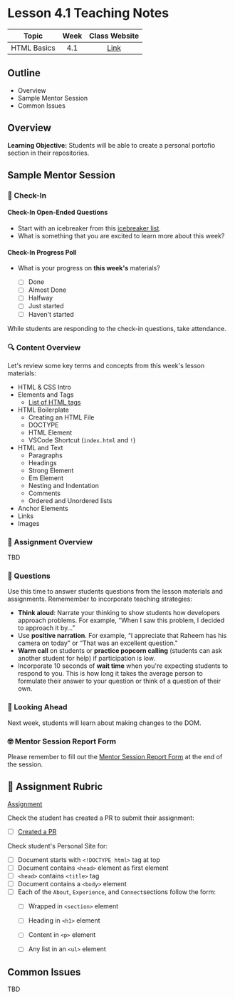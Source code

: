 # Lesson 4.1 Teaching Notes 

| **Topic** | **Week** | **Class Website** |
| :---: | :---: | :---: |
| HTML Basics | 4.1 | [Link](https://learn.codethedream.org/dorado-html-basics/) |

## Outline 
- Overview
- Sample Mentor Session
- Common Issues

## Overview 

**Learning Objective:** Students will be able to create a personal portofio section in their repositories. 

## Sample Mentor Session 

### :wave: Check-In

#### Check-In Open-Ended Questions 

- Start with an icebreaker from this [icebreaker list](https://docs.google.com/document/d/1WbwKn8B5GfRueq7Zbw0zx_k15aqyIqIs23i_WHI-pPI/edit?usp=sharing). 
- What is something that you are excited to learn more about this week? 

#### Check-In Progress Poll 

- What is your progress on **this week's** materials?

  - [ ] Done
  - [ ] Almost Done
  - [ ] Halfway
  - [ ] Just started
  - [ ] Haven't started

While students are responding to the check-in questions, take attendance. 

### :mag: Content Overview 

Let's review some key terms and concepts from this week's lesson materials: 
 
- HTML & CSS Intro 
- Elements and Tags
  - [List of HTML tags](https://developer.mozilla.org/en-US/docs/Web/HTML/Element)
- HTML Boilerplate 
  - Creating an HTML File
  - DOCTYPE
  - HTML Element 
  - VSCode Shortcut (`index.html` and `!`) 
- HTML and Text
  - Paragraphs 
  - Headings
  - Strong Element
  - Em Element
  - Nesting and Indentation
  - Comments
  - Ordered and Unordered lists 
- Anchor Elements
- Links 
- Images 

### :notebook: Assignment Overview

TBD

### :thinking: Questions 

Use this time to answer students questions from the lesson materials and assignments. Rememember to incorporate teaching strategies: 

  - **Think aloud**: Narrate your thinking to show students how developers approach problems. For example, “When I saw this problem, I decided to approach it by…”
  - Use **positive narration**. For example, “I appreciate that Raheem has his camera on today” or “That was an excellent question."
  - **Warm call** on students or **practice popcorn calling** (students can ask another student for help) if participation is low.
  - Incorporate 10 seconds of **wait time** when you're expecting students to respond to you. This is how long it takes the average person to formulate their answer to your question or think of a question of their own. 


### :telescope: Looking Ahead 

Next week, students will learn about making changes to the DOM. 

### :nerd_face: Mentor Session Report Form 

Please remember to fill out the [Mentor Session Report Form](https://airtable.com/shrp0jjRtoMyTXRzh) at the end of the session.


## :100: Assignment Rubric 
[Assignment](https://github.com/Code-the-Dream-School/intro-to-programming-dorado/blob/main/instructions/section-3/lesson-3-1.md)

Check the student has created a PR to submit their assignment:
- [ ] [Created a PR](https://github.com/Code-the-Dream-School/intro-to-programming-dorado/blob/main/instructions/common/how-to-pull-request.md)

Check student's Personal Site for:
 - [ ] Document starts with `<!DOCTYPE html>` tag at top
 - [ ] Document contains `<head>` element as first element
  - [ ] `<head>` contains `<title>` tag
 - [ ] Document contains a `<body>` element
  - [ ] Each of the `About`, `Experience`, and `Connect`sections follow the form:
    - [ ] Wrapped in `<section>` element
    - [ ] Heading in `<h1>` element 
    - [ ] Content in `<p>` element
    - [ ] Any list in an `<ul>` element


## Common Issues 

TBD
